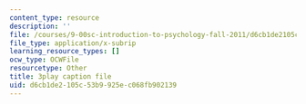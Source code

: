 ```yaml
---
content_type: resource
description: ''
file: /courses/9-00sc-introduction-to-psychology-fall-2011/d6cb1de2105c53b9925ec068fb902139_Vko17una2Zw.vtt
file_type: application/x-subrip
learning_resource_types: []
ocw_type: OCWFile
resourcetype: Other
title: 3play caption file
uid: d6cb1de2-105c-53b9-925e-c068fb902139
---
```

